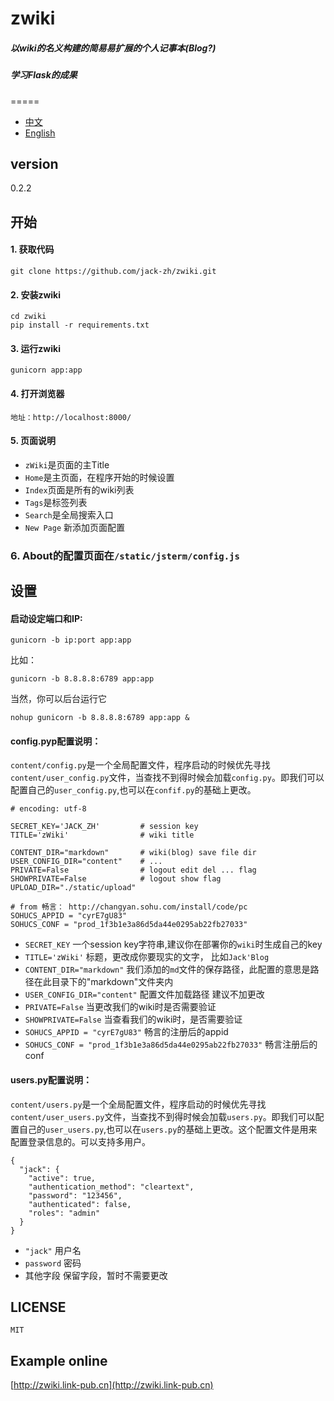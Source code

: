 # zwiki

##### 以wiki的名义构建的简易易扩展的个人记事本(Blog?)
##### 学习Flask的成果
=====

+ [中文](https://github.com/jack-zh/zwiki/blob/master/README_zh.md)
+ [English](https://github.com/jack-zh/zwiki/blob/master/README.md)

## version

  0.2.2

## 开始

#### 1. 获取代码

    git clone https://github.com/jack-zh/zwiki.git

#### 2. 安装zwiki

    cd zwiki
    pip install -r requirements.txt

#### 3. 运行zwiki

    gunicorn app:app

#### 4. 打开浏览器
    地址：http://localhost:8000/

#### 5. 页面说明
 + `zWiki`是页面的主Title
 + `Home`是主页面，在程序开始的时候设置
 + `Index`页面是所有的wiki列表
 + `Tags`是标签列表
 + `Search`是全局搜索入口
 + `New Page` 新添加页面配置

### 6. About的配置页面在`/static/jsterm/config.js`
 
## 设置

#### 启动设定端口和IP:
	
	gunicorn -b ip:port app:app

比如：

	gunicorn -b 8.8.8.8:6789 app:app

当然，你可以后台运行它

	nohup gunicorn -b 8.8.8.8:6789 app:app &


#### config.pyp配置说明：

`content/config.py`是一个全局配置文件，程序启动的时候优先寻找`content/user_config.py`文件，当查找不到得时候会加载`config.py`。即我们可以配置自己的`user_config.py`,也可以在`confif.py`的基础上更改。

	# encoding: utf-8

	SECRET_KEY='JACK_ZH'         # session key
	TITLE='zWiki'                # wiki title

	CONTENT_DIR="markdown"       # wiki(blog) save file dir
	USER_CONFIG_DIR="content"    # ...
	PRIVATE=False                # logout edit del ... flag
	SHOWPRIVATE=False            # logout show flag
	UPLOAD_DIR="./static/upload"

	# from 畅言： http://changyan.sohu.com/install/code/pc
	SOHUCS_APPID = "cyrE7gU83"
	SOHUCS_CONF = "prod_1f3b1e3a86d5da44e0295ab22fb27033"

+ `SECRET_KEY` 一个session key字符串,建议你在部署你的`wiki`时生成自己的key
+ `TITLE='zWiki'` 标题，更改成你要现实的文字， 比如`Jack'Blog`
+ `CONTENT_DIR="markdown"` 我们添加的`md`文件的保存路径，此配置的意思是路径在此目录下的"markdown"文件夹内
+ `USER_CONFIG_DIR="content"` 配置文件加载路径 建议不加更改
+ `PRIVATE=False` 当更改我们的wiki时是否需要验证
+ `SHOWPRIVATE=False` 当查看我们的wiki时，是否需要验证
+ `SOHUCS_APPID = "cyrE7gU83"` 畅言的注册后的appid
+ `SOHUCS_CONF = "prod_1f3b1e3a86d5da44e0295ab22fb27033"` 畅言注册后的conf

#### users.py配置说明：

`content/users.py`是一个全局配置文件，程序启动的时候优先寻找`content/user_users.py`文件，当查找不到得时候会加载`users.py`。即我们可以配置自己的`user_users.py`,也可以在`users.py`的基础上更改。这个配置文件是用来配置登录信息的。可以支持多用户。

	{
	  "jack": {
	    "active": true,
	    "authentication_method": "cleartext",
	    "password": "123456",
	    "authenticated": false,
	    "roles": "admin"
	  }
	}

+ `"jack"` 用户名 
+ `password` 密码
+ 其他字段 保留字段，暂时不需要更改

## LICENSE

    MIT

## Example online

[http://zwiki.link-pub.cn](http://zwiki.link-pub.cn)
